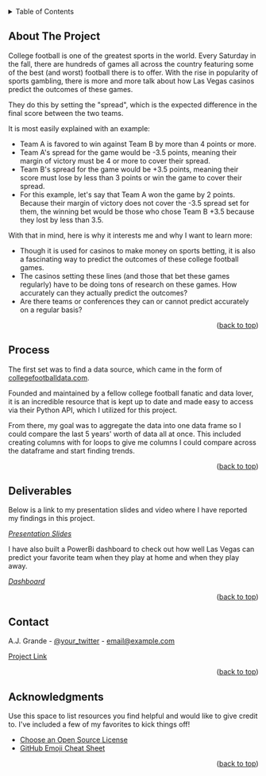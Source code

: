<!-- Improved compatibility of back to top link: See: https://github.com/othneildrew/Best-README-Template/pull/73 -->
<a name="readme-top"></a>
<!--
*** Thanks for checking out the Best-README-Template. If you have a suggestion
*** that would make this better, please fork the repo and create a pull request
*** or simply open an issue with the tag "enhancement".
*** Don't forget to give the project a star!
*** Thanks again! Now go create something AMAZING! :D
-->



<!-- PROJECT SHIELDS -->
<!--
*** I'm using markdown "reference style" links for readability.
*** Reference links are enclosed in brackets [ ] instead of parentheses ( ).
*** See the bottom of this document for the declaration of the reference variables
*** for contributors-url, forks-url, etc. This is an optional, concise syntax you may use.
*** https://www.markdownguide.org/basic-syntax/#reference-style-links




<br />
<div align="center">

  <h2 align="center"> How accurate are predictions for college football games? </h2>

  <p align="center">
    A deep dive into the world of Las Vegas predicting college football games over the last 5 years.
    <br />
  </p>
</div>



<!-- TABLE OF CONTENTS -->
<details>
  <summary>Table of Contents</summary>
  <ol>
    <li><a href="#about-the-project">About The Project</a></li>
    <li><a href="#process">Process</a></li>
    <li><a href="#deliverables">Deliverables</a></li>
    <li><a href="#contact">Contact</a></li>
    <li><a href="#acknowledgments">Acknowledgments</a></li>
  </ol>
</details>



<!-- ABOUT THE PROJECT -->
## About The Project

College football is one of the greatest sports in the world. Every Saturday in the fall, there are hundreds of games all across the country featuring some of the best (and worst) football there is to offer. With the rise in popularity of sports gambling, there is more and more talk about how Las Vegas casinos predict the outcomes of these games.

They do this by setting the "spread", which is the expected difference in the final score between the two teams. 

It is most easily explained with an example:
* Team A is favored to win against Team B by more than 4 points or more.
* Team A's spread for the game would be -3.5 points, meaning their margin of victory must be 4 or more to cover their spread.
* Team B's spread for the game would be +3.5 points, meaning their score must lose by less than 3 points or win the game to cover their spread.
* For this example, let's say that Team A won the game by 2 points. Because their margin of victory does not cover the -3.5 spread set for them, the winning bet would be those who chose Team B +3.5 because they lost by less than 3.5.

With that in mind, here is why it interests me and why I want to learn more:
* Though it is used for casinos to make money on sports betting, it is also a fascinating way to predict the outcomes of these college football games. 
* The casinos setting these lines (and those that bet these games regularly) have to be doing tons of research on these games. How accurately can they actually predict the outcomes?
* Are there teams or conferences they can or cannot predict accurately on a regular basis?

<p align="right">(<a href="#readme-top">back to top</a>)</p>



<!-- Process -->
## Process

The first set was to find a data source, which came in the form of [collegefootballdata.com](https://collegefootballdata.com/).

Founded and maintained by a fellow college football fanatic and data lover, it is an incredible resource that is kept up to date and made easy to access via their Python API, which I utilized for this project.

From there, my goal was to aggregate the data into one data frame so I could compare the last 5 years' worth of data all at once. This included creating columns with for loops to give me columns I could compare across the dataframe and start finding trends.

<p align="right">(<a href="#readme-top">back to top</a>)</p>



<!-- Deliverables -->
## Deliverables

Below is a link to my presentation slides and video where I have reported my findings in this project.

_[Presentation Slides](https://www.canva.com/design/DAFyOAern8k/ueN7V9QsyQEQEhL0gTomBg/view?utm_content=DAFyOAern8k&utm_campaign=designshare&utm_medium=link&utm_source=editor)_

I have also built a PowerBi dashboard to check out how well Las Vegas can predict your favorite team when they play at home and when they play away.

_[Dashboard](https://example.com)_

<p align="right">(<a href="#readme-top">back to top</a>)</p>


<!-- CONTACT -->
## Contact

A.J. Grande - [@your_twitter](https://twitter.com/your_username) - email@example.com

[Project Link](https://github.com/ajgrande615/DA9_CFB_Analysis)

<p align="right">(<a href="#readme-top">back to top</a>)</p>



<!-- ACKNOWLEDGMENTS -->
## Acknowledgments

Use this space to list resources you find helpful and would like to give credit to. I've included a few of my favorites to kick things off!

* [Choose an Open Source License](https://choosealicense.com)
* [GitHub Emoji Cheat Sheet](https://www.webpagefx.com/tools/emoji-cheat-sheet)


<p align="right">(<a href="#readme-top">back to top</a>)</p>
